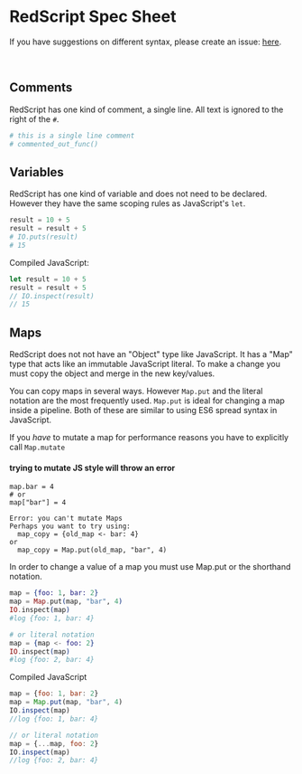 # RedScript Spec Sheet

If you have suggestions on different syntax, please create
an issue: [here](https://github.com/AdamBrodzinski/RedScript/issues).

<br>

## Comments

RedScript has one kind of comment, a single line. All text is ignored to the right of the `#`.

```coffeescript
# this is a single line comment
# commented_out_func()
```


## Variables

RedScript has one kind of variable and does not need to be declared. 
However they have the same scoping rules as JavaScript's `let`. 

```elixir
result = 10 + 5
result = result + 5
# IO.puts(result)
# 15
```

Compiled JavaScript:
```javascript
let result = 10 + 5
result = result + 5
// IO.inspect(result)
// 15
```


## Maps

RedScript does not not have an "Object" type like JavaScript. It has
a "Map" type that acts like an immutable JavaScript literal. To make a change
you must copy the object and merge in the new key/values. 

You can copy maps in several ways. However `Map.put` and the literal notation are
the most frequently used. `Map.put` is ideal for changing a map inside a pipeline.
Both of these are similar to using ES6 spread syntax in JavaScript.

If you *have* to mutate a map for performance reasons you have to explicitly
call `Map.mutate`




#### trying to mutate JS style will throw an error
```text
map.bar = 4
# or
map["bar"] = 4

Error: you can't mutate Maps
Perhaps you want to try using:
  map_copy = {old_map <- bar: 4}
or
  map_copy = Map.put(old_map, "bar", 4)
```

In order to change a value of a map you must use Map.put or the shorthand notation.

```elixir
map = {foo: 1, bar: 2}
map = Map.put(map, "bar", 4)
IO.inspect(map)
#log {foo: 1, bar: 4}

# or literal notation
map = {map <- foo: 2}
IO.inspect(map)
#log {foo: 2, bar: 4}
```

Compiled JavaScript

```javascript
map = {foo: 1, bar: 2}
map = Map.put(map, "bar", 4)
IO.inspect(map)
//log {foo: 1, bar: 4}

// or literal notation
map = {...map, foo: 2}
IO.inspect(map)
//log {foo: 2, bar: 4}
```

